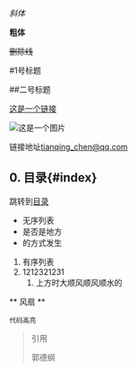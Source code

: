 *斜体*

**粗体**

~~删除线~~

#1号标题

##二号标题

[这是一个链接](http://.github.com)


![这是一个图片](C:\Users\Administrator\Desktop\捕获.JPG)

链接地址<tianqing_chen@qq.com>

## 0. 目录{#index}

跳转到[目录](#index)

- 无序列表
- 是否是地方
- 的方式发生

1. 有序列表
2. 1212321231
	1. 上方时大顺风顺风顺水的

**	风扇 **

	代码高亮
>引用
>
>郭德纲

